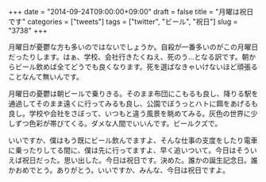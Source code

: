 +++
date = "2014-09-24T09:00:00+09:00"
draft = false
title = "月曜は祝日です"
categories = ["tweets"]
tags = ["twitter", "ビール", "祝日"]
slug = "3738"
+++

月曜日が憂鬱な方も多いのではないでしょうか。自殺が一番多いのがこの月曜日だったりします。はぁ、学校、会社行きたくねえ、死のう…となる訳です。朝からビール飲めば全てどうでも良くなります。死を選ばなきゃいけないほど頑張ることなんて無いんです。

月曜日の憂鬱は朝ビールで乗りきる。そのまま布団にこもるも良し、降りる駅を通過してそのまま遠くに行ってみるも良し、公園でぼうっとハトに餌をあげるも良し。学校や会社をさぼって、いつもと違う風景を眺めてみる。灰色の世界に少しずつ色彩が帯びてくる。ダメな人間でいいんです。ビールクズで。

いいですか、僕はもう既にビール飲んでますよ、そんな仕事の支度をしたり電車に乗ったりしてる間に、僕は先に行ってますよ、早く追いついて。今日はそういえば祝日だった。思い出した。今日は祝日です。決めた。誰かの誕生記念日。誰かおめでとう。ありがとう。いいですか、みんな、今日は祝日ですよ。
